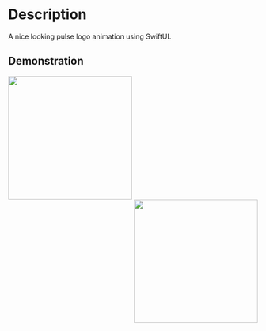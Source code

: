 # Description

A nice looking pulse logo animation using SwiftUI.

## Demonstration

<img src="https://github.com/kiddden/pusleLogoAnimation/blob/main/pulse%20animation/Gifs/gif-light.gif" align="left" width="250px"/>
<img src="https://github.com/kiddden/pusleLogoAnimation/blob/main/pulse%20animation/Gifs/gif-dark.gif" align="right" width="250px"/>




